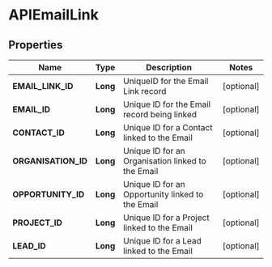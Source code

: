 
# APIEmailLink

## Properties
Name | Type | Description | Notes
------------ | ------------- | ------------- | -------------
**EMAIL_LINK_ID** | **Long** | UniqueID for the Email Link record |  [optional]
**EMAIL_ID** | **Long** | Unique ID for the Email record being linked |  [optional]
**CONTACT_ID** | **Long** | Unique ID for a Contact linked to the Email |  [optional]
**ORGANISATION_ID** | **Long** | Unique ID for an Organisation linked to the Email |  [optional]
**OPPORTUNITY_ID** | **Long** | Unique ID for an Opportunity linked to the Email |  [optional]
**PROJECT_ID** | **Long** | Unique ID for a Project linked to the Email |  [optional]
**LEAD_ID** | **Long** | Unique ID for a Lead linked to the Email |  [optional]



